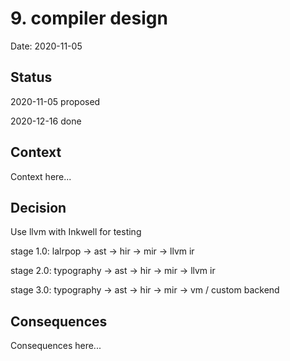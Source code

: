 # 9. compiler design

Date: 2020-11-05

## Status

2020-11-05 proposed

2020-12-16 done

## Context

Context here...

## Decision

Use llvm with Inkwell for testing

stage 1.0: lalrpop -> ast -> hir -> mir -> llvm ir

stage 2.0: typography -> ast -> hir -> mir -> llvm ir

stage 3.0: typography -> ast -> hir -> mir -> vm / custom backend

## Consequences

Consequences here...
